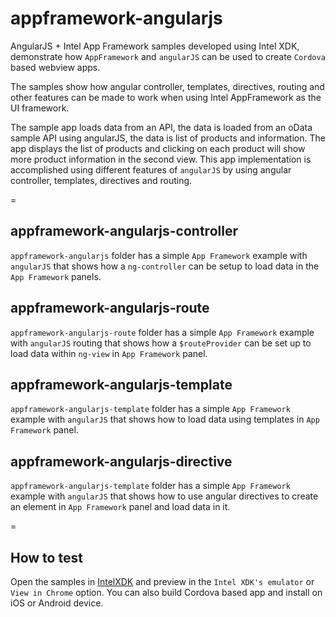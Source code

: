 appframework-angularjs
======================

AngularJS + Intel App Framework samples developed using Intel XDK, demonstrate how `AppFramework` and `angularJS` can be used to create `Cordova` based webview apps.

The samples show how angular controller, templates, directives, routing and other features can be made to work when using Intel AppFramework as the UI framework.

The sample app loads data from an API, the data is loaded from an oData sample API using angularJS, the data is list of products and information. The app displays the list of products and clicking on each product will show more product information in the second view. This app implementation is accomplished using different features of `angularJS` by using angular controller, templates, directives and routing.

=

appframework-angularjs-controller
---------------------------------

`appframework-angularjs` folder has a simple `App Framework` example with `angularJS` that shows how a `ng-controller` can be setup to load data in the `App Framework` panels. 

appframework-angularjs-route
----------------------------

`appframework-angularjs-route` folder has a simple `App Framework` example with `angularJS` routing that shows how a `$routeProvider` can be set up to load data within `ng-view` in `App Framework` panel.

appframework-angularjs-template
-------------------------------

`appframework-angularjs-template` folder has a simple `App Framework` example with `angularJS` that shows how to load data using templates in `App Framework` panel.

appframework-angularjs-directive
--------------------------------

`appframework-angularjs-template` folder has a simple `App Framework` example with `angularJS` that shows how to use angular directives to create an element in `App Framework` panel and load data in it. 

=

How to test
-----------
Open the samples in [IntelXDK](http://xdk.intel.com) and preview in the `Intel XDK's emulator` or `View in Chrome` option. You can also build Cordova based app and install on iOS or Android device.
